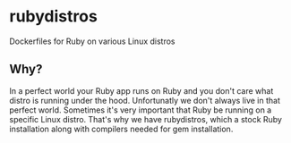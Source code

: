 # rubydistros

Dockerfiles for Ruby on various Linux distros

## Why?

In a perfect world your Ruby app runs on Ruby and you don't care what distro is running under the hood. Unfortunatly we don't always live in that perfect world. Sometimes it's very important that Ruby be running on a specific Linux distro. That's why we have rubydistros, which a stock Ruby installation along with compilers needed for gem installation.
